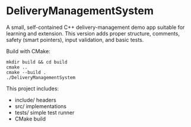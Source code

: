 
# DeliveryManagementSystem

A small, self-contained C++ delivery-management demo app suitable for learning and extension.
This version adds proper structure, comments, safety (smart pointers), input validation, and basic tests.

Build with CMake:
```
mkdir build && cd build
cmake ..
cmake --build .
./DeliveryManagementSystem
```

This project includes:
- include/ headers
- src/ implementations
- tests/ simple test runner
- CMake build
